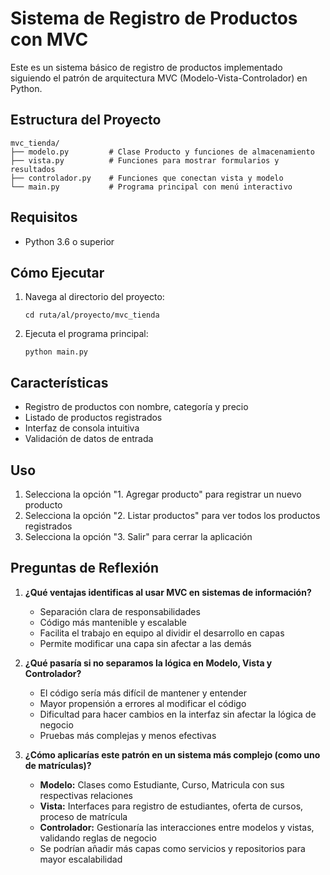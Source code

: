 # Sistema de Registro de Productos con MVC

Este es un sistema básico de registro de productos implementado siguiendo el patrón de arquitectura MVC (Modelo-Vista-Controlador) en Python.

## Estructura del Proyecto

```
mvc_tienda/
├── modelo.py         # Clase Producto y funciones de almacenamiento
├── vista.py          # Funciones para mostrar formularios y resultados
├── controlador.py    # Funciones que conectan vista y modelo
└── main.py           # Programa principal con menú interactivo
```

## Requisitos

- Python 3.6 o superior

## Cómo Ejecutar

1. Navega al directorio del proyecto:
   ```
   cd ruta/al/proyecto/mvc_tienda
   ```

2. Ejecuta el programa principal:
   ```
   python main.py
   ```

## Características

- Registro de productos con nombre, categoría y precio
- Listado de productos registrados
- Interfaz de consola intuitiva
- Validación de datos de entrada

## Uso

1. Selecciona la opción "1. Agregar producto" para registrar un nuevo producto
2. Selecciona la opción "2. Listar productos" para ver todos los productos registrados
3. Selecciona la opción "3. Salir" para cerrar la aplicación

## Preguntas de Reflexión

1. **¿Qué ventajas identificas al usar MVC en sistemas de información?**
   - Separación clara de responsabilidades
   - Código más mantenible y escalable
   - Facilita el trabajo en equipo al dividir el desarrollo en capas
   - Permite modificar una capa sin afectar a las demás

2. **¿Qué pasaría si no separamos la lógica en Modelo, Vista y Controlador?**
   - El código sería más difícil de mantener y entender
   - Mayor propensión a errores al modificar el código
   - Dificultad para hacer cambios en la interfaz sin afectar la lógica de negocio
   - Pruebas más complejas y menos efectivas

3. **¿Cómo aplicarías este patrón en un sistema más complejo (como uno de matrículas)?**
   - **Modelo:** Clases como Estudiante, Curso, Matricula con sus respectivas relaciones
   - **Vista:** Interfaces para registro de estudiantes, oferta de cursos, proceso de matrícula
   - **Controlador:** Gestionaría las interacciones entre modelos y vistas, validando reglas de negocio
   - Se podrían añadir más capas como servicios y repositorios para mayor escalabilidad
